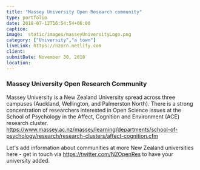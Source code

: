 ```yaml
---
title: "Massey University Open Research community"
type: portfolio
date: 2018-07-12T16:54:54+06:00
caption:
image:  static/images/masseyUniversityLogo.png
category: ["University","a town"]
liveLink: https://nzorn.netlify.com
client: 
submitDate: November 30, 2018
location: 
---
```

### Massey University Open Research Community

Massey University is a New Zealand University spread across three campuses (Auckland, Wellington, and Palmerston North). There is a strong concentration of researchers interested in Open Science issues at the School of Psychology in the Affect, Cognition and Environment (ACE) research cluster. https://www.massey.ac.nz/massey/learning/departments/school-of-psychology/research/research-clusters/affect-cognition.cfm 

Let's add information about communities at more New Zealand universities here - get in touch via https://twitter.com/NZOpenRes to have your university added.
